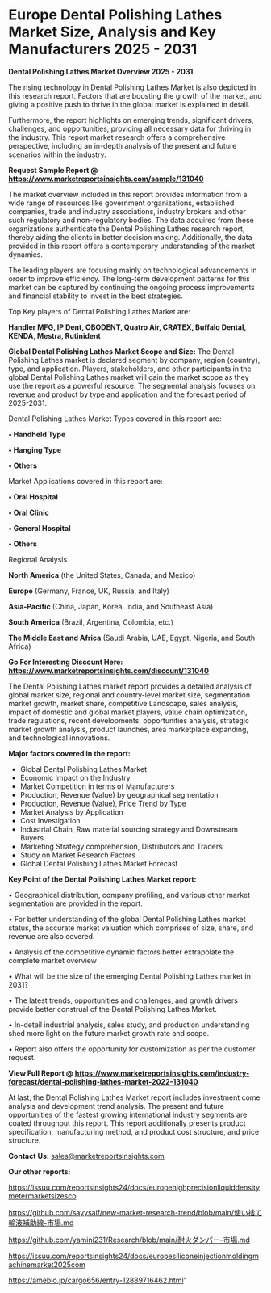 # Europe Dental Polishing Lathes Market Size, Analysis and Key Manufacturers 2025 - 2031

<Strong> Dental Polishing Lathes Market Overview 2025 - 2031</strong>

The rising technology in Dental Polishing Lathes Market is also depicted in this research report. Factors that are boosting the growth of the market, and giving a positive push to thrive in the global market is explained in detail.

Furthermore, the report highlights on emerging trends, significant drivers, challenges, and opportunities, providing all necessary data for thriving in the industry. This report market research offers a comprehensive perspective, including an in-depth analysis of the present and future scenarios within the industry.

<strong>Request Sample Report @ <a href=https://www.marketreportsinsights.com/sample/131040>https://www.marketreportsinsights.com/sample/131040</a></strong>

The market overview included in this report provides information from a wide range of resources like government organizations, established companies, trade and industry associations, industry brokers and other such regulatory and non-regulatory bodies. The data acquired from these organizations authenticate the Dental Polishing Lathes research report, thereby aiding the clients in better decision making. Additionally, the data provided in this report offers a contemporary understanding of the market dynamics.

The leading players are focusing mainly on technological advancements in order to improve efficiency. The long-term development patterns for this market can be captured by continuing the ongoing process improvements and financial stability to invest in the best strategies.

Top Key players of Dental Polishing Lathes Market are:

<strong>Handler MFG, IP Dent, OBODENT, Quatro Air, CRATEX, Buffalo Dental, KENDA, Mestra, Rutinident</strong>

<strong><b>Global Dental Polishing Lathes Market Scope and Size:</b></strong>
The Dental Polishing Lathes market is declared segment by company, region (country), type, and application. Players, stakeholders, and other participants in the global Dental Polishing Lathes market will gain the market scope as they use the report as a powerful resource. The segmental analysis focuses on revenue and product by type and application and the forecast period of 2025-2031.

Dental Polishing Lathes Market Types covered in this report are:

<strong>• Handheld Type

• Hanging Type

• Others</strong>

Market Applications covered in this report are:

<strong>• Oral Hospital

• Oral Clinic

• General Hospital

• Others</strong> 

Regional Analysis

<strong>North America</strong> (the United States, Canada, and Mexico)

<strong>Europe</strong> (Germany, France, UK, Russia, and Italy)

<strong>Asia-Pacific</strong> (China, Japan, Korea, India, and Southeast Asia)

<strong>South America</strong> (Brazil, Argentina, Colombia, etc.)

<strong>The Middle East and Africa</strong> (Saudi Arabia, UAE, Egypt, Nigeria, and South Africa)

<strong>Go For Interesting Discount Here: <a href=https://www.marketreportsinsights.com/discount/131040>https://www.marketreportsinsights.com/discount/131040</a></strong>

The Dental Polishing Lathes market report provides a detailed analysis of global market size, regional and country-level market size, segmentation market growth, market share, competitive Landscape, sales analysis, impact of domestic and global market players, value chain optimization, trade regulations, recent developments, opportunities analysis, strategic market growth analysis, product launches, area marketplace expanding, and technological innovations.

<strong><b>Major factors covered in the report:</b></strong>
<ul>
  <li>Global Dental Polishing Lathes Market </li>
  <li>Economic Impact on the Industry</li>
  <li>Market Competition in terms of Manufacturers</li>
  <li>Production, Revenue (Value) by geographical segmentation</li>
  <li>Production, Revenue (Value), Price Trend by Type</li>
  <li>Market Analysis by Application</li>
  <li>Cost Investigation</li>
  <li>Industrial Chain, Raw material sourcing strategy and Downstream Buyers</li>
  <li>Marketing Strategy comprehension, Distributors and Traders</li>
  <li>Study on Market Research Factors</li>
  <li>Global Dental Polishing Lathes Market Forecast</li>
</ul>

<strong><b>Key Point of the Dental Polishing Lathes Market report:</b></strong>

• Geographical distribution, company profiling, and various other market segmentation are provided in the report.

• For better understanding of the global Dental Polishing Lathes market status, the accurate market valuation which comprises of size, share, and revenue are also covered.

• Analysis of the competitive dynamic factors better extrapolate the complete market overview

• What will be the size of the emerging Dental Polishing Lathes market in 2031?

• The latest trends, opportunities and challenges, and growth drivers provide better construal of the Dental Polishing Lathes Market.

• In-detail industrial analysis, sales study, and production understanding shed more light on the future market growth rate and scope.

• Report also offers the opportunity for customization as per the customer request.

<strong><b>View Full Report @ <a href=https://www.marketreportsinsights.com/industry-forecast/dental-polishing-lathes-market-2022-131040>https://www.marketreportsinsights.com/industry-forecast/dental-polishing-lathes-market-2022-131040</a></b></strong>


At last, the Dental Polishing Lathes Market report includes investment come analysis and development trend analysis. The present and future opportunities of the fastest growing international industry segments are coated throughout this report. This report additionally presents product specification, manufacturing method, and product cost structure, and price structure.

<strong>Contact Us:</strong>
sales@marketreportsinsights.com

<strong>Our other reports:</strong>

<a href=https://issuu.com/reportsinsights24/docs/europehighprecisionliquiddensitymetermarketsizesco>https://issuu.com/reportsinsights24/docs/europehighprecisionliquiddensitymetermarketsizesco</a>

<a href=https://github.com/sayysaif/new-market-research-trend/blob/main/使い捨て輸液補助線-市場.md>https://github.com/sayysaif/new-market-research-trend/blob/main/使い捨て輸液補助線-市場.md</a>

<a href=https://github.com/yamini231/Research/blob/main/耐火ダンパー-市場.md>https://github.com/yamini231/Research/blob/main/耐火ダンパー-市場.md</a>

<a href=https://issuu.com/reportsinsights24/docs/europesiliconeinjectionmoldingmachinemarket2025com>https://issuu.com/reportsinsights24/docs/europesiliconeinjectionmoldingmachinemarket2025com</a>

<a href=https://ameblo.jp/cargo656/entry-12889716462.html>https://ameblo.jp/cargo656/entry-12889716462.html</a>"
